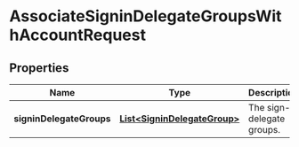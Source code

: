 

# AssociateSigninDelegateGroupsWithAccountRequest


## Properties

| Name | Type | Description | Notes |
|------------ | ------------- | ------------- | -------------|
|**signinDelegateGroups** | [**List&lt;SigninDelegateGroup&gt;**](SigninDelegateGroup.md) | The sign-in delegate groups. |  |



